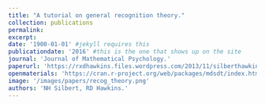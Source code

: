 ```yaml
---
title: "A tutorial on general recognition theory."
collection: publications
permalink: 
excerpt: 
date: '1900-01-01' #jekyll requires this 
publicationdate: '2016' #this is the one that shows up on the site
journal: 'Journal of Mathematical Psychology.'
paperurl: 'https://rxdhawkins.files.wordpress.com/2013/11/silberthawkins16_grttutorial.pdf'
openmaterials: 'https://cran.r-project.org/web/packages/mdsdt/index.html'
image: '/images/papers/recog_theory.png'
authors: 'NH Silbert, RD Hawkins.'
---
```


